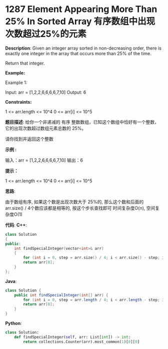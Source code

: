 # 1287 Element Appearing More Than 25% In Sorted Array 有序数组中出现次数超过25%的元素

__Description__:
Given an integer array sorted in non-decreasing order, there is exactly one integer in the array that occurs more than 25% of the time.

Return that integer.

__Example:__

Example 1:

Input: arr = [1,2,2,6,6,6,6,7,10]
Output: 6

__Constraints:__

1 <= arr.length <= 10^4
0 <= arr[i] <= 10^5

__题目描述__:
给你一个非递减的 有序 整数数组，已知这个数组中恰好有一个整数，它的出现次数超过数组元素总数的 25%。

请你找到并返回这个整数

__示例 :__

输入：arr = [1,2,2,6,6,6,6,7,10]
输出：6

__提示：__

1 <= arr.length <= 10^4
0 <= arr[i] <= 10^5

__思路__:

由于数组有序, 如果这个数是出现次数大于 25%的, 那么这个数和后面的 arr.size() / 4个数应该都是相等的, 按这个步长查找即可
时间复杂度O(n), 空间复杂度O(1)

__代码__:
__C++__:

```C++
class Solution 
{
public:
    int findSpecialInteger(vector<int>& arr) 
    {
        for (int i = 0, step = arr.size() / 4; i < arr.size() - step; i++) if (arr[i] == arr[i + step]) return arr[i];
        return arr[0];
    }
};
```

__Java__:

```Java
class Solution {
    public int findSpecialInteger(int[] arr) {
        for (int i = 0, step = arr.length / 4; i < arr.length - step; i++) if (arr[i] == arr[i + step]) return arr[i];
        return arr[0];
    }
}
```

__Python__:

```Python
class Solution:
    def findSpecialInteger(self, arr: List[int]) -> int:
        return collections.Counter(arr).most_common(1)[0][0]
```
